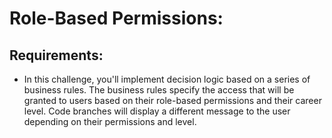 # Role-Based Permissions:
## Requirements:
- In this challenge, you'll implement decision logic based on a series of business rules. 
  The business rules specify the access that will be granted to users based on their role-based 
  permissions and their career level. Code branches will display a different message to the user 
  depending on their permissions and level.

